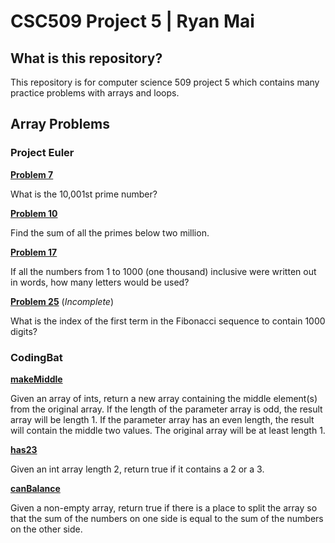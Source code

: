 [//]: # (https://www.markdownguide.org/basic-syntax/)
# CSC509 Project 5 | Ryan Mai

## **What is this repository?**
This repository is for computer science 509 project 5 which contains many practice problems with arrays and loops. 

## **Array Problems**
### **Project Euler**
[**Problem 7**](https://projecteuler.net/problem=7)

What is the 10,001st prime number?

[**Problem 10**](https://projecteuler.net/problem=10)

Find the sum of all the primes below two million.

[**Problem 17**](https://projecteuler.net/problem=17)

If all the numbers from 1 to 1000 (one thousand) inclusive were written out in words, how many letters would be used?

[**Problem 25**](https://projecteuler.net/problem=25) (*Incomplete*)

What is the index of the first term in the Fibonacci sequence to contain 1000 digits?

### **CodingBat**
[**makeMiddle**](https://codingbat.com/prob/p265802)

Given an array of ints, return a new array containing the middle element(s) from the original array. If the length of the parameter array is odd, the result array will be length 1. If the parameter array has an even length, the result will contain the middle two values. The original array will be at least length 1.

[**has23**](https://codingbat.com/prob/p171022)

Given an int array length 2, return true if it contains a 2 or a 3.

[**canBalance**](https://codingbat.com/prob/p158767)

Given a non-empty array, return true if there is a place to split the array so that the sum of the numbers on one side is equal to the sum of the numbers on the other side.


